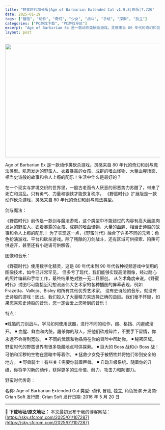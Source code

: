 ```yaml
---
title: "野蛮时代加长版|Age of Barbarian Extended Cut v1.9.8|原版|7.72G"
date: 2025-01-19
tags: ["冒险", "动作", "奇幻", "少女", "战斗", "手绘", "探索", "独立"]
categories: ["PC游戏下载", "PC游戏专区"]
excerpt: "Age of Barbarian Ex 是一款动作类砍杀游戏，灵感来自 80 年代的奇幻和剑与魔法类型。肌肉发达的野蛮人、衣着暴露的女孩、成群的嗜血怪物、大量血腥场面、相当史诗般的故事和令人上瘾的配乐！生活中什么是最好的？ 在一个现实与梦境交织的世界里，一股古老而令人厌恶的邪恶势力苏醒了，带来了死亡&hellip;"
layout: post
---
```


<img class="aligncenter size-full wp-image-107288" src="https://sky.sfcrom.com/wp-content/uploads/2025/01/2025011903504673.webp" alt="" width="660" height="370" />

Age of Barbarian Ex 是一款动作类砍杀游戏，灵感来自 80 年代的奇幻和剑与魔法类型。肌肉发达的野蛮人、衣着暴露的女孩、成群的嗜血怪物、大量血腥场面、相当史诗般的故事和令人上瘾的配乐！生活中什么是最好的？

在一个现实与梦境交织的世界里，一股古老而令人厌恶的邪恶势力苏醒了，带来了死亡和混乱。只有勇气、力量和钢铁才能恢复秩序。
《野蛮时代》扩展版是一款动作砍杀游戏，灵感来自 80 年代的奇幻和剑与魔法类型。

剑与魔法：

《野蛮时代》前传是一款剑与魔法游戏，这个类型中不能错过的内容有高大而肌肉发达的野蛮人、衣着暴露的女孩、成群的嗜血怪物、大量的血腥、相当史诗般的故事和令人上瘾的配乐！
为了实现这一点，《野蛮时代》融合了许多不同的元素：角色扮演游戏、平台和砍杀游戏。除了残酷的刀剑战斗，还有区域可供探索、陷阱可供避开，甚至还有小谜语可供解答。

图像和音乐：

《野蛮时代》使用数字化精灵，这是 80 年代末到 90 年代各种视频游戏中使用的图像技术，如今已非常罕见。
但多亏了现代，我们能够实现高清图像，经过耐心的照片编辑和手绘工作，最终结果绝对独一无二且原创。
从艺术角度来说，《野蛮时代》试图尽可能接近幻想流派伟大艺术家的各种插图的屏幕表现，例如 Frazetta、Vallejo、Bisley 和所有其他优秀艺术家。
没有史诗般的音乐，就没有史诗般的游戏！因此，我们投入了大量精力来选择正确的曲目。我们毫不怀疑，如果您喜欢史诗般的音乐，您一定会爱上您听到的音乐！

特点：

◾残酷的刀剑战斗。学习如何使用武器，进行不同的动作，踢、格挡、闪避或滚开。
◾ 血腥、鲜血和内脏。屠杀你的敌人，把他们砍成碎片，不要手下留情，你永远不会得到宽恕。
◾ 不同的武器和物品将在你的冒险中帮助你。
◾ 秘密区域。野蛮时代的野蛮世界有很多隐藏地点可供探索。
◾ 巨大的 Boss 战和小 Boss 战！可怕和淫秽的生物在黑暗中等着你。
◾ 拯救少女免于被牺牲并将她们带到安全的地方。
◾ 野兽骑士！有些关卡需要你骑着巨兽。
◾ 自动升级系统。随着你的升级，你将学习新的动作，获得更多的生命值、耐力、攻击力和防御力。

野蛮时代传奇：

名称: Age of Barbarian Extended Cut
类型: 动作, 冒险, 独立, 角色扮演
开发商: Crian Soft
发行商: Crian Soft
发行日期: 2016 年 5 月 20 日

---
📖 **下载地址/原文地址：** 本文最初发布于我的博客网站：[https://sky.sfcrom.com/2025/01/107287](https://sky.sfcrom.com/2025/01/107287)
